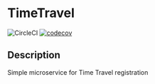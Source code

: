 # TimeTravel
![CircleCI](https://circleci.com/gh/TadeuBraga/TimeTravel/tree/main.svg?style=svg)
[![codecov](https://codecov.io/gh/TadeuBraga/TimeTravel/branch/main/graph/badge.svg?token=sWT86LgCWE)](https://codecov.io/gh/TadeuBraga/TimeTravel)
## Description
Simple microservice for Time Travel registration
